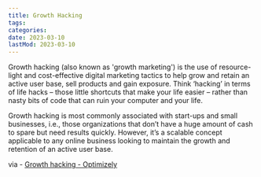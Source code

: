 ```yaml
---
title: Growth Hacking
tags:
categories:
date: 2023-03-10
lastMod: 2023-03-10
---
```

Growth hacking (also known as 'growth marketing') is the use of resource-light and cost-effective digital marketing tactics to help grow and retain an active user base, sell products and gain exposure. Think ‘hacking’ in terms of life hacks – those little shortcuts that make your life easier – rather than nasty bits of code that can ruin your computer and your life.

Growth hacking is most commonly associated with start-ups and small businesses, i.e., those organizations that don’t have a huge amount of cash to spare but need results quickly. However, it’s a scalable concept applicable to any online business looking to maintain the growth and retention of an active user base.

via - [Growth hacking - Optimizely](https://www.optimizely.com/optimization-glossary/growth-hacking/)

